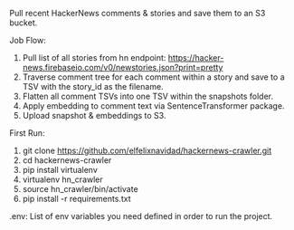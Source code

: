Pull recent HackerNews comments & stories and save them to an S3 bucket.

Job Flow:
1. Pull list of all stories from hn endpoint: https://hacker-news.firebaseio.com/v0/newstories.json?print=pretty
2. Traverse comment tree for each comment within a story and save to a TSV with the story_id as the filename.
3. Flatten all comment TSVs into one TSV within the snapshots folder.
4. Apply embedding to comment text via SentenceTransformer package.
5. Upload snapshot & embeddings to S3.

First Run:
1. git clone https://github.com/elfelixnavidad/hackernews-crawler.git
2. cd hackernews-crawler
3. pip install virtualenv
4. virtualenv hn_crawler
5. source hn_crawler/bin/activate
6. pip install -r requirements.txt

.env:
List of env variables you need defined in order to run the project.